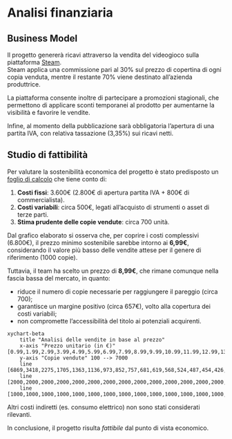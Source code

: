 # Analisi finanziaria

## Business Model

Il progetto genererà ricavi attraverso la vendita del videogioco sulla piattaforma [Steam](https://store.steampowered.com/?l=italian).  
Steam applica una commissione pari al 30% sul prezzo di copertina di ogni copia venduta, mentre il restante 70% viene destinato all’azienda produttrice.  

La piattaforma consente inoltre di partecipare a promozioni stagionali, che permettono di applicare sconti temporanei al prodotto per aumentarne la visibilità e favorire le vendite.  

Infine, al momento della pubblicazione sarà obbligatoria l’apertura di una partita IVA, con relativa tassazione (3,35%) sui ricavi netti.

## Studio di fattibilità

Per valutare la sostenibilità economica del progetto è stato predisposto un [foglio di calcolo](https://docs.google.com/spreadsheets/d/1B05SoctmiqgcXIOkPyeojWCbAbP05F1OtZ33VDwz1cA/edit?usp=sharing) che tiene conto di:

1. **Costi fissi**: 3.600€ (2.800€ di apertura partita IVA + 800€ di commercialista).  
2. **Costi variabili**: circa 500€, legati all’acquisto di strumenti o asset di terze parti.  
3. **Stima prudente delle copie vendute**: circa 700 unità.  

Dal grafico elaborato si osserva che, per coprire i costi complessivi (6.800€), il prezzo minimo sostenibile sarebbe intorno ai **6,99€**, considerando il valore più basso delle vendite attese per il genere di riferimento (1000 copie).  

Tuttavia, il team ha scelto un prezzo di **8,99€**, che rimane comunque nella fascia bassa del mercato, in quanto:  

- riduce il numero di copie necessarie per raggiungere il pareggio (circa 700);  
- garantisce un margine positivo (circa 657€), volto alla copertura dei costi variabili;  
- non compromette l’accessibilità del titolo ai potenziali acquirenti.  

```mermaid
xychart-beta
    title "Analisi delle vendite in base al prezzo"
    x-axis "Prezzo unitario (in €)" [0.99,1.99,2.99,3.99,4.99,5.99,6.99,7.99,8.99,9.99,10.99,11.99,12.99,13.99,14.99]
    y-axis "Copie vendute" 100 --> 7000
    line [6869,3418,2275,1705,1363,1136,973,852,757,681,619,568,524,487,454,426,401]
    line [2000,2000,2000,2000,2000,2000,2000,2000,2000,2000,2000,2000,2000,2000,2000]
    line [1000,1000,1000,1000,1000,1000,1000,1000,1000,1000,1000,1000,1000,1000,1000]
```

Altri costi indiretti (es. consumo elettrico) non sono stati considerati rilevanti.

In conclusione, il progetto risulta *fattibile* dal punto di vista economico.

